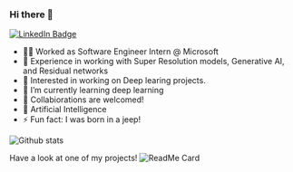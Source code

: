 ### Hi there 👋

<div id="badges">
  <a href="https://www.linkedin.com/in/siddharthsaraswat1">
    <img src="https://img.shields.io/badge/LinkedIn-blue?style=for-the-badge&logo=linkedin&logoColor=white" alt="LinkedIn Badge"/>
  </a>
</div>

- 🧑‍💻 Worked as Software Engineer Intern @ Microsoft 
- 📸 Experience in working with Super Resolution models, Generative AI, and Residual networks
- 🔭 Interested in working on Deep learing projects. 
- 🌱 I’m currently learning deep learning 
- 👯 Collabiorations are welcomed! 
- 💬 Artificial Intelligence
- ⚡ Fun fact: I was born in a jeep!




![Github stats](https://github-readme-stats.vercel.app/api?username=siddharth1012)

Have a look at one of my projects!
![ReadMe Card](https://github-readme-stats.vercel.app/api/pin/?username=siddharth1012&repo=FaceApp)

